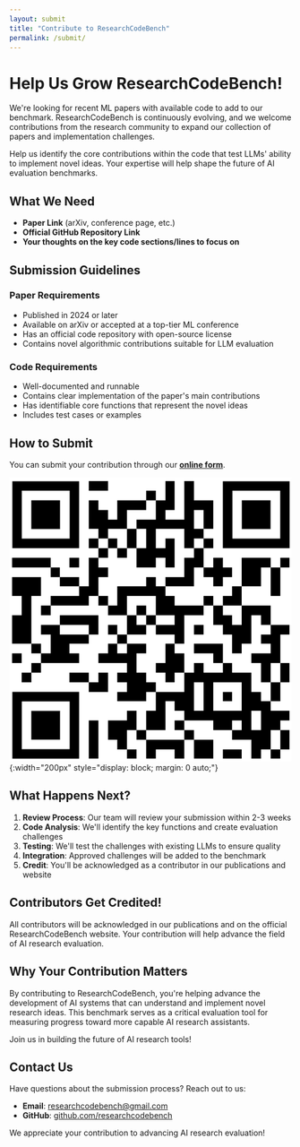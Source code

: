```yaml
---
layout: submit
title: "Contribute to ResearchCodeBench"
permalink: /submit/
---
```


# Help Us Grow ResearchCodeBench!

We're looking for recent ML papers with available code to add to our benchmark. ResearchCodeBench is continuously evolving, and we welcome contributions from the research community to expand our collection of papers and implementation challenges.

Help us identify the core contributions within the code that test LLMs' ability to implement novel ideas. Your expertise will help shape the future of AI evaluation benchmarks.

## What We Need

- **Paper Link** (arXiv, conference page, etc.)
- **Official GitHub Repository Link**
- **Your thoughts on the key code sections/lines to focus on**

## Submission Guidelines

### Paper Requirements
- Published in 2024 or later
- Available on arXiv or accepted at a top-tier ML conference
- Has an official code repository with open-source license
- Contains novel algorithmic contributions suitable for LLM evaluation

### Code Requirements
- Well-documented and runnable
- Contains clear implementation of the paper's main contributions
- Has identifiable core functions that represent the novel ideas
- Includes test cases or examples

## How to Submit

You can submit your contribution through our [**online form**](https://forms.gle/xZarsnAa6a2u43Tr6).

![qr_code](/static/images/qr_code.png){:width="200px" style="display: block; margin: 0 auto;"}

## What Happens Next?

1. **Review Process**: Our team will review your submission within 2-3 weeks
2. **Code Analysis**: We'll identify the key functions and create evaluation challenges
3. **Testing**: We'll test the challenges with existing LLMs to ensure quality
4. **Integration**: Approved challenges will be added to the benchmark
5. **Credit**: You'll be acknowledged as a contributor in our publications and website

## Contributors Get Credited!

All contributors will be acknowledged in our publications and on the official ResearchCodeBench website. Your contribution will help advance the field of AI research evaluation.

## Why Your Contribution Matters

By contributing to ResearchCodeBench, you're helping advance the development of AI systems that can understand and implement novel research ideas. This benchmark serves as a critical evaluation tool for measuring progress toward more capable AI research assistants.

Join us in building the future of AI research tools!

## Contact Us

Have questions about the submission process? Reach out to us:

- **Email**: [researchcodebench@gmail.com](mailto:researchcodebench@gmail.com)
- **GitHub**: [github.com/researchcodebench](https://github.com/researchcodebench)

We appreciate your contribution to advancing AI research evaluation! 